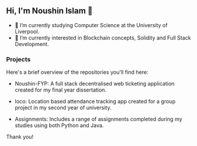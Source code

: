 ## Hi, I'm Noushin Islam 👋
- 🔭 I’m currently studying Computer Science at the University of Liverpool.
- 🌱 I’m currently interested in Blockchain concepts, Solidity and Full Stack Development.

### Projects
Here's a brief overview of the repositories you'll find here:

- Noushin-FYP: A full stack decentralised web ticketing application created for my final year dissertation.

- loco: Location based attendance tracking app created for a group project in my second year of university.

- Assignments:  Includes a range of assignments completed during my studies using both Python and Java.

Thank you!


